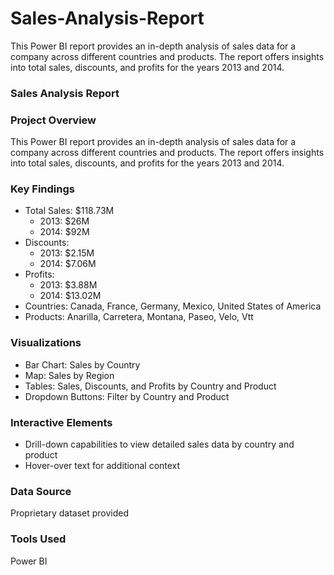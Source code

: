 # Sales-Analysis-Report
This Power BI report provides an in-depth analysis of sales data for a company across different countries and products. The report offers insights into total sales, discounts, and profits for the years 2013 and 2014.

### Sales Analysis Report

### Project Overview

This Power BI report provides an in-depth analysis of sales data for a company across different countries and products. The report offers insights into total sales, discounts, and profits for the years 2013 and 2014.

### Key Findings

- Total Sales: $118.73M
    - 2013: $26M
    - 2014: $92M
- Discounts:
    - 2013: $2.15M
    - 2014: $7.06M
- Profits:
    - 2013: $3.88M
    - 2014: $13.02M
- Countries: Canada, France, Germany, Mexico, United States of America
- Products: Anarilla, Carretera, Montana, Paseo, Velo, Vtt

### Visualizations

- Bar Chart: Sales by Country
- Map: Sales by Region
- Tables: Sales, Discounts, and Profits by Country and Product
- Dropdown Buttons: Filter by Country and Product

### Interactive Elements

- Drill-down capabilities to view detailed sales data by country and product
- Hover-over text for additional context

### Data Source

Proprietary dataset provided

### Tools Used

Power BI
